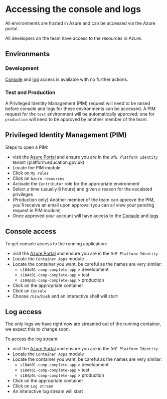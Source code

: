 # Accessing the console and logs

All environments are hosted in Azure and can be accessed via the Azure portal.

All developers on the team have access to the resources in Azure.

## Environments

### Development

[Console](#console-access) and [log](#log-access) access is available with no
further actions.

### Test and Production

A Privileged Identity Management (PIM) request will need to be raised before
console and logs for these environments can be accessed. A PIM request for the
`test` environment will be automatically approved; one for `production` will
need to be approved by another member of the team.

## Privileged Identity Management (PIM)

Steps to open a PIM:

- visit the [Azure Portal](https://portal.azure.com) and ensure you are in the
  `DfE Platform Identity` tenant (platform.education.gov.uk)
- Locate the PIM module
- Click on `My roles`
- Click on `Azure resources`
- Activate the `Contributor` role for the appropriate environment
- Select a time (usually 8 hours) and given a reason for the escalated
  privileges
- (Production only) Another member of the team can approve the PIM, you'll
  receive an email upon approval (you can all view your pending request in PIM
  module)
- Once approved your account will have access to the [Console](#console-access)
  and [logs](#log-access)

## Console access

To get console access to the running application:

- visit the [Azure Portal](https://portal.azure.com) and ensure you are in the
  `DfE Platform Identity`
- Locate the `Container Apps` module
- Locate the container you want, be careful as the names are very similar:
  - `s184d01-comp-complete-app` > development
  - `s184t01-comp-complete-app` > test
  - `s184p01-comp-complete-app` > production
- Click on the appropriate container
- Click on `Console`
- Choose `/bin/bash` and an interactive shell will start

## Log access

The only logs we have right now are streamed out of the running container, we
expect this to change soon.

To access the log stream:

- visit the [Azure Portal](https://portal.azure.com) and ensure you are in the
  `DfE Platform Identity`
- Locate the `Container Apps` module
- Locate the container you want, be careful as the names are very similar:
  - `s184d01-comp-complete-app` > development
  - `s184t01-comp-complete-app` > test
  - `s184p01-comp-complete-app` > production
- Click on the appropriate container
- Click on `Log stream`
- An interactive log stream will start
